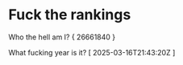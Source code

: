# Fuck the rankings

Who the hell am I?
{ 26661840 }

What fucking year is it?
[ 2025-03-16T21:43:20Z ]
